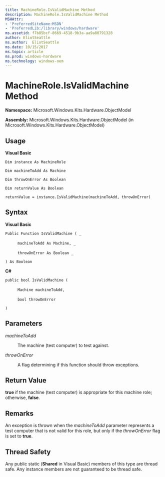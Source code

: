 ```yaml
---
title: MachineRole.IsValidMachine Method
description: MachineRole.IsValidMachine Method
MSHAttr:
- 'PreferredSiteName:MSDN'
- 'PreferredLib:/library/windows/hardware'
ms.assetid: f7b85bcf-8669-4518-9b3a-aa9a80791328
author: EliotSeattle
ms.author:  EliotSeattle
ms.date: 10/15/2017
ms.topic: article
ms.prod: windows-hardware
ms.technology: windows-oem
---
```


# MachineRole.IsValidMachine Method


**Namespace:** Microsoft.Windows.Kits.Hardware.ObjectModel

**Assembly:** Microsoft.Windows.Kits.Hardware.ObjectModel (in Microsoft.Windows.Kits.Hardware.ObjectModel)

## <span id="Usage"></span><span id="usage"></span><span id="USAGE"></span>Usage


**Visual Basic**

`Dim instance As MachineRole`

`Dim machineToAdd As Machine`

`Dim throwOnError As Boolean`

`Dim returnValue As Boolean`

`returnValue = instance.IsValidMachine(machineToAdd, throwOnError)`

## <span id="Syntax"></span><span id="syntax"></span><span id="SYNTAX"></span>Syntax


**Visual Basic**

`Public Function IsValidMachine ( _`

          `machineToAdd As Machine, _`

          `throwOnError As Boolean _`

`) As Boolean`

**C#**

`public bool IsValidMachine (`

          `Machine machineToAdd,`

          `bool throwOnError`

`) `

## <span id="Parameters"></span><span id="parameters"></span><span id="PARAMETERS"></span>Parameters


*machineToAdd*

          The machine (test computer) to test against.

*throwOnError*

          A flag determining if this function should throw exceptions.

## <span id="Return_Value"></span><span id="return_value"></span><span id="RETURN_VALUE"></span>Return Value


**true** if the machine (test computer) is appropriate for this machine role; otherwise, **false**.

## <span id="Remarks"></span><span id="remarks"></span><span id="REMARKS"></span>Remarks


An exception is thrown when the *machineToAdd* parameter represents a test computer that is not valid for this role, but only if the *throwOnError* flag is set to **true**.

## <span id="Thread_Safety"></span><span id="thread_safety"></span><span id="THREAD_SAFETY"></span>Thread Safety


Any public static (**Shared** in Visual Basic) members of this type are thread safe. Any instance members are not guaranteed to be thread safe.

 

 






